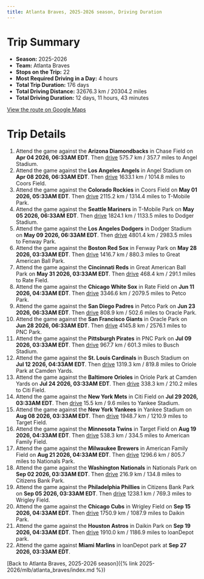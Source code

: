 ```yaml
---
title: Atlanta Braves, 2025-2026 season, Driving Duration
---
```


# Trip Summary
- **Season:** 2025-2026
- **Team:** Atlanta Braves
- **Stops on the Trip:** 22
- **Most Required Driving in a Day:** 4 hours
- **Total Trip Duration:** 176 days
- **Total Driving Distance:** 32676.3 km / 20304.2 miles
- **Total Driving Duration:** 12 days, 11 hours, 43 minutes

[View the route on Google Maps](https://www.google.com/maps/dir/Chase+Field+Phoenix/Angel+Stadium+Anaheim/Coors+Field+Denver/T-Mobile+Park+Seattle/Dodger+Stadium+Los+Angeles/Fenway+Park+Boston/Great+American+Ball+Park+Cincinnati/Rate+Field+Chicago/Petco+Park+San+Diego/Oracle+Park+San+Francisco/PNC+Park+Pittsburgh/Busch+Stadium+St.+Louis/Oriole+Park+at+Camden+Yards+Baltimore/Citi+Field+Flushing/Yankee+Stadium+Bronx/Target+Field+Minneapolis/American+Family+Field+Milwaukee/Nationals+Park+Washington/Citizens+Bank+Park+Philadelphia/Wrigley+Field+Chicago/Daikin+Park+Houston/loanDepot+park+Miami)

# Trip Details
1. Attend the game against the **Arizona Diamondbacks** in Chase Field on **Apr 04 2026, 06:33AM EDT**. Then [drive](https://www.google.com/maps/dir/Chase+Field+Phoenix/Angel+Stadium+Anaheim) 575.7 km / 357.7 miles to Angel Stadium.
2. Attend the game against the **Los Angeles Angels** in Angel Stadium on **Apr 08 2026, 06:33AM EDT**. Then [drive](https://www.google.com/maps/dir/Angel+Stadium+Anaheim/Coors+Field+Denver) 1633.1 km / 1014.8 miles to Coors Field.
3. Attend the game against the **Colorado Rockies** in Coors Field on **May 01 2026, 05:33AM EDT**. Then [drive](https://www.google.com/maps/dir/Coors+Field+Denver/T-Mobile+Park+Seattle) 2115.2 km / 1314.4 miles to T-Mobile Park.
4. Attend the game against the **Seattle Mariners** in T-Mobile Park on **May 05 2026, 06:33AM EDT**. Then [drive](https://www.google.com/maps/dir/T-Mobile+Park+Seattle/Dodger+Stadium+Los+Angeles) 1824.1 km / 1133.5 miles to Dodger Stadium.
5. Attend the game against the **Los Angeles Dodgers** in Dodger Stadium on **May 09 2026, 06:33AM EDT**. Then [drive](https://www.google.com/maps/dir/Dodger+Stadium+Los+Angeles/Fenway+Park+Boston) 4801.4 km / 2983.5 miles to Fenway Park.
6. Attend the game against the **Boston Red Sox** in Fenway Park on **May 28 2026, 03:33AM EDT**. Then [drive](https://www.google.com/maps/dir/Fenway+Park+Boston/Great+American+Ball+Park+Cincinnati) 1416.7 km / 880.3 miles to Great American Ball Park.
7. Attend the game against the **Cincinnati Reds** in Great American Ball Park on **May 31 2026, 03:33AM EDT**. Then [drive](https://www.google.com/maps/dir/Great+American+Ball+Park+Cincinnati/Rate+Field+Chicago) 468.4 km / 291.1 miles to Rate Field.
8. Attend the game against the **Chicago White Sox** in Rate Field on **Jun 11 2026, 04:33AM EDT**. Then [drive](https://www.google.com/maps/dir/Rate+Field+Chicago/Petco+Park+San+Diego) 3346.6 km / 2079.5 miles to Petco Park.
9. Attend the game against the **San Diego Padres** in Petco Park on **Jun 23 2026, 06:33AM EDT**. Then [drive](https://www.google.com/maps/dir/Petco+Park+San+Diego/Oracle+Park+San+Francisco) 808.9 km / 502.6 miles to Oracle Park.
10. Attend the game against the **San Francisco Giants** in Oracle Park on **Jun 28 2026, 06:33AM EDT**. Then [drive](https://www.google.com/maps/dir/Oracle+Park+San+Francisco/PNC+Park+Pittsburgh) 4145.8 km / 2576.1 miles to PNC Park.
11. Attend the game against the **Pittsburgh Pirates** in PNC Park on **Jul 09 2026, 03:33AM EDT**. Then [drive](https://www.google.com/maps/dir/PNC+Park+Pittsburgh/Busch+Stadium+St.+Louis) 967.7 km / 601.3 miles to Busch Stadium.
12. Attend the game against the **St. Louis Cardinals** in Busch Stadium on **Jul 12 2026, 04:33AM EDT**. Then [drive](https://www.google.com/maps/dir/Busch+Stadium+St.+Louis/Oriole+Park+at+Camden+Yards+Baltimore) 1319.3 km / 819.8 miles to Oriole Park at Camden Yards.
13. Attend the game against the **Baltimore Orioles** in Oriole Park at Camden Yards on **Jul 24 2026, 03:33AM EDT**. Then [drive](https://www.google.com/maps/dir/Oriole+Park+at+Camden+Yards+Baltimore/Citi+Field+Flushing) 338.3 km / 210.2 miles to Citi Field.
14. Attend the game against the **New York Mets** in Citi Field on **Jul 29 2026, 03:33AM EDT**. Then [drive](https://www.google.com/maps/dir/Citi+Field+Flushing/Yankee+Stadium+Bronx) 15.5 km / 9.6 miles to Yankee Stadium.
15. Attend the game against the **New York Yankees** in Yankee Stadium on **Aug 08 2026, 03:33AM EDT**. Then [drive](https://www.google.com/maps/dir/Yankee+Stadium+Bronx/Target+Field+Minneapolis) 1948.7 km / 1210.9 miles to Target Field.
16. Attend the game against the **Minnesota Twins** in Target Field on **Aug 19 2026, 04:33AM EDT**. Then [drive](https://www.google.com/maps/dir/Target+Field+Minneapolis/American+Family+Field+Milwaukee) 538.3 km / 334.5 miles to American Family Field.
17. Attend the game against the **Milwaukee Brewers** in American Family Field on **Aug 21 2026, 04:33AM EDT**. Then [drive](https://www.google.com/maps/dir/American+Family+Field+Milwaukee/Nationals+Park+Washington) 1296.6 km / 805.7 miles to Nationals Park.
18. Attend the game against the **Washington Nationals** in Nationals Park on **Sep 02 2026, 03:33AM EDT**. Then [drive](https://www.google.com/maps/dir/Nationals+Park+Washington/Citizens+Bank+Park+Philadelphia) 216.9 km / 134.8 miles to Citizens Bank Park.
19. Attend the game against the **Philadelphia Phillies** in Citizens Bank Park on **Sep 05 2026, 03:33AM EDT**. Then [drive](https://www.google.com/maps/dir/Citizens+Bank+Park+Philadelphia/Wrigley+Field+Chicago) 1238.1 km / 769.3 miles to Wrigley Field.
20. Attend the game against the **Chicago Cubs** in Wrigley Field on **Sep 15 2026, 04:33AM EDT**. Then [drive](https://www.google.com/maps/dir/Wrigley+Field+Chicago/Daikin+Park+Houston) 1750.9 km / 1087.9 miles to Daikin Park.
21. Attend the game against the **Houston Astros** in Daikin Park on **Sep 19 2026, 04:33AM EDT**. Then [drive](https://www.google.com/maps/dir/Daikin+Park+Houston/loanDepot+park+Miami) 1910.0 km / 1186.9 miles to loanDepot park.
22. Attend the game against **Miami Marlins** in loanDepot park at **Sep 27 2026, 03:33AM EDT**.

[Back to Atlanta Braves, 2025-2026 season]({% link 2025-2026/mlb/atlanta_braves/index.md %})
